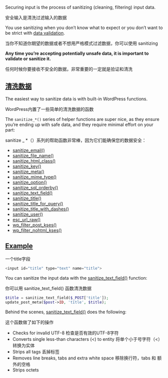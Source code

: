 Securing input is the process of sanitizing (cleaning, filtering) input data.

安全输入是清洗过滤输入的数据

You use sanitizing when you don’t know what to expect or you don’t want to be strict with [data validation](https://developer.wordpress.org/plugins/security/data-validation/).

当你不知道你期望的数据或者不想用严格模式过滤数据，你可以使用 sanitizing

**Any time you’re accepting potentially unsafe data, it is important to validate or sanitize it.**

任何时候你要接收不安全的数据，非常重要的一定就是验证和清洗

##  [清洗数据](https://developer.wordpress.org/plugins/security/securing-input/#sanitizing-the-data)

The easiest way to sanitize data is with built-in WordPress functions.

WordPress内置了一些简单的清洗数据的函数

The `sanitize_*()` series of helper functions are super nice, as they ensure you’re ending up with safe data, and they require minimal effort on your part:

sanitize _ *（）系列的帮助函数非常棒，因为它们能确保您的数据安全：

- [sanitize_email()](https://developer.wordpress.org/reference/functions/sanitize_email/)
- [sanitize_file_name()](https://developer.wordpress.org/reference/functions/sanitize_file_name/)
- [sanitize_html_class()](https://developer.wordpress.org/reference/functions/sanitize_html_class/)
- [sanitize_key()](https://developer.wordpress.org/reference/functions/sanitize_key/)
- [sanitize_meta()](https://developer.wordpress.org/reference/functions/sanitize_meta/)
- [sanitize_mime_type()](https://developer.wordpress.org/reference/functions/sanitize_mime_type/)
- [sanitize_option()](https://developer.wordpress.org/reference/functions/sanitize_option/)
- [sanitize_sql_orderby()](https://developer.wordpress.org/reference/functions/sanitize_sql_orderby/)
- [sanitize_text_field()](https://developer.wordpress.org/reference/functions/sanitize_text_field/)
- [sanitize_title()](https://developer.wordpress.org/reference/functions/sanitize_title/)
- [sanitize_title_for_query()](https://developer.wordpress.org/reference/functions/sanitize_title_for_query/)
- [sanitize_title_with_dashes()](https://developer.wordpress.org/reference/functions/sanitize_title_with_dashes/)
- [sanitize_user()](https://developer.wordpress.org/reference/functions/sanitize_user/)
- [esc_url_raw()](https://developer.wordpress.org/reference/functions/esc_url_raw/)
- [wp_filter_post_kses()](https://developer.wordpress.org/reference/functions/wp_filter_post_kses/)
- [wp_filter_nohtml_kses()](https://developer.wordpress.org/reference/functions/wp_filter_nohtml_kses/)



##  [Example](https://developer.wordpress.org/plugins/security/securing-input/#example)

一个title字段

```php
<input id="title" type="text" name="title">
```

You can sanitize the input data with the [sanitize_text_field()](https://developer.wordpress.org/reference/functions/sanitize_text_field/) function:

你可以用 sanitize_text_field() 函数清洗数据

```php
$title = sanitize_text_field($_POST['title']);
update_post_meta($post->ID, 'title', $title);
```

Behind the scenes, [sanitize_text_field()](https://developer.wordpress.org/reference/functions/sanitize_text_field/) does the following:

这个函数做了如下的操作

- Checks for invalid UTF-8 检查是否有效的UTF-8字符
- Converts single less-than characters (<) to entity 将单个小于号字符（<）转换为实体
- Strips all tags 丢掉标签
-  Removes line breaks, tabs and extra white space 移除换行符，tabs 和 额外的空格
- Strips octets